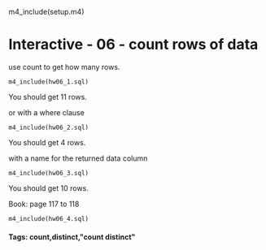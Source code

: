 m4_include(setup.m4)

# Interactive - 06 - count rows of data

use count to get how many rows.

```
m4_include(hw06_1.sql)
```

You should get 11 rows.

or with a where clause

```
m4_include(hw06_2.sql)
```

You should get 4 rows.

with a name for the returned data column

```
m4_include(hw06_3.sql)
```

You should get 10 rows.

Book: page 117 to 118

``` 
m4_include(hw06_4.sql)
```

#### Tags: count,distinct,"count distinct"
